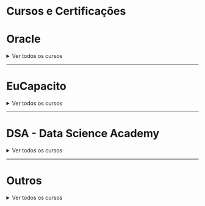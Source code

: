 # Cursos e Certificações


 # Oracle

<details>
    <summary>Ver todos os cursos</summary>
  
| Curso                                                                                   	| Link                                                                                                                    	|
|-----------------------------------------------------------------------------------------	|-------------------------------------------------------------------------------------------------------------------------	|
| Certificações Gratuitas                                                                 	| https://education.oracle.com/oracle-oci-certification                                                                   	|
| Oracle Utilities Cloud Service Foundation Architect                                     	| https://mylearn.oracle.com/ou/learning-path/oracle-utilities-cloud-service-foundation-architect/108682                  	|
| Certificacao - Become a Data Management   Foundations Associate (OCI Exam Subscription) 	| https://mylearn.oracle.com/ou/learning-path/become-a-data-management-foundations-associate-oci-exam-subscription/111227 	|
| MySQL Explorer                                                                          	| https://mylearn.oracle.com/ou/learning-path/mysql-explorer/79674                                                        	|
| Back      Workforce Health and Safety Explorer                                          	| https://mylearn.oracle.com/ou/learning-path/workforce-health-and-safety-explorer/99339                                  	|
|       Time and Labor Cloud Explorer                                                     	| https://mylearn.oracle.com/ou/learning-path/time-and-labor-cloud-explorer/80458                                         	|
|    HCM Cloud Integration Explorer                                                       	| https://mylearn.oracle.com/ou/learning-path/hcm-cloud-integration-explorer/81654                                        	|
| Compensation Explorer                                                                   	| https://mylearn.oracle.com/ou/learning-path/compensation-explorer/79983                                                 	|
| Cloud Native Development Explorer                                                       	| https://mylearn.oracle.com/ou/learning-path/cloud-native-development-explorer/79404                                     	|
| Cloud Application Development Explorer                                                  	| https://mylearn.oracle.com/ou/learning-path/cloud-application-development-explorer/87822                                	|
| Oracle Cloud Overview                                                                   	| https://mylearn.oracle.com/ou/learning-path/oracle-cloud-overview/115954                                                	|
| Cloud Adoption Framework and Essentials                                                 	| https://mylearn.oracle.com/ou/learning-path/cloud-adoption-framework-and-essentials/122491                              	|
| Oracle SQL Explorer                                                                     	| https://mylearn.oracle.com/ou/learning-path/oracle-sql-explorer/79918                                                   	|
| Oracle Database Explorer                                                                	| https://mylearn.oracle.com/ou/learning-path/oracle-database-explorer/79873                                              	|
| Certificacao - Become an OCI Foundations   Associate (OCI Exam Subscription)            	| https://mylearn.oracle.com/ou/learning-path/become-an-oci-foundations-associate-oci-exam-subscription/108805            	|
</details>

---


# EuCapacito
<details>
    <summary>Ver todos os cursos</summary>
  
| Curso                                                  	| Link                                                                          	|
|--------------------------------------------------------	|-------------------------------------------------------------------------------	|
| Cisco - Segurança   Digital – Cybersecurity Essentials 	| https://eucapacito.com.br/curso-ec/seguranca-digital-cybersecurity-essentials 	|
| FIAP - Big Data & Analytics                            	| https://eucapacito.com.br/curso-ec/big-data-analytics                         	|
| FIAP - Leadership Communication                        	| https://eucapacito.com.br/curso-ec/leadership-communication                   	|
| FIAP - Marketing em Plataformas de Social   Media      	| https://eucapacito.com.br/curso-ec/marketing-em-plataformas-de-social-media   	|
| FIAP - Cybersecurity                                   	| https://eucapacito.com.br/curso-ec/cybersecurity                              	|
| FIAP - Linux Fundamentos                               	| https://eucapacito.com.br/curso-ec/linux-fundamentos                          	|
| Microsoft- Business intelligence                       	| https://eucapacito.com.br/curso-ec/business-intelligence                      	|
| Microsoft - Análise de dados no Power BI               	| https://eucapacito.com.br/curso-ec/analise-de-dados-no-power-bi               	|
| Microsof - Visualize dados no Power BI                 	| https://eucapacito.com.br/curso-ec/visualize-dados-no-power-bi                	|
| SoulCode - Lógica de Programação                       	| https://eucapacito.com.br/curso-ec/logica-de-programacao                      	|
</details>

---

# DSA - Data Science Academy

<details>
    <summary>Ver todos os cursos</summary>

| Curso                                                                               	| Link                                                                                                                       	|
|-------------------------------------------------------------------------------------	|----------------------------------------------------------------------------------------------------------------------------	|
| Fundamentos   de Engenharia de Dados                                                	| https://www.datascienceacademy.com.br/course/fundamentos-de-engenharia-de-dados                                            	|
| Fundamentos de Inteligência Artificial                                              	| https://www.datascienceacademy.com.br/path-player?courseid=fundamentos-de-inteligencia-artificial                          	|
| Fundamentos   de Linguagem Python Para Análise de Dados e Data Science              	| https://www.datascienceacademy.com.br/course?courseid=fundamentos-de-linguagem-python-para-analise-de-dados-e-data-science 	|
|             Microsoft   Power BI Para Business Intelligence e Data Science          	| https://www.datascienceacademy.com.br/path-player?courseid=microsoft-power-bi-para-business-intelligence-e-data-science    	|
| Big Data Fundamentos 3.0                                                            	| https://www.datascienceacademy.com.br/path-player?courseid=big-data-fundamentos-3            

</details>

---

# Outros

<details>
    <summary>Ver todos os cursos</summary>
 
| Curso                       	| Link                                                           	|
|-----------------------------	|----------------------------------------------------------------	|
| Certificado de Inglês EfSet 	| https://www.efset.org/pt/english-certificate/                  	|
| Certificados - Certiprof    	| https://certiprof.com/pages/free-new-entry-level-certification 	|
| Cursos - Recode             	| https://recode.org.br/trilhas-formativas/                      	|
| Certificados - IBSEC        	| https://certs.ibsec.com.br/                                    	|

</details>
